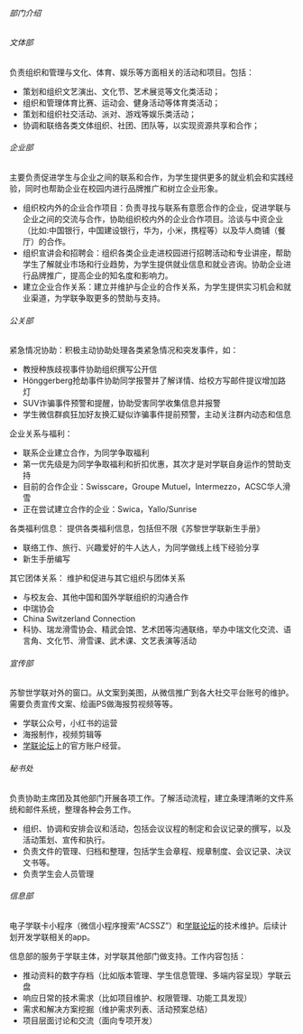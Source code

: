###### 部门介绍
###### 文体部
负责组织和管理与文化、体育、娱乐等方面相关的活动和项目。包括：
* 策划和组织文艺演出、文化节、艺术展览等文化类活动；
* 组织和管理体育比赛、运动会、健身活动等体育类活动；
* 策划和组织社交活动、派对、游戏等娱乐类活动；
* 协调和联络各类文体组织、社团、团队等，以实现资源共享和合作；


###### 企业部
主要负责促进学生与企业之间的联系和合作，为学生提供更多的就业机会和实践经验，同时也帮助企业在校园内进行品牌推广和树立企业形象。
* 组织校内外的企业合作项目：负责寻找与联系有意愿合作的企业，促进学联与企业之间的交流与合作，协助组织校内外的企业合作项目。洽谈与中资企业（比如:中国银行，中国建设银行，华为，小米，携程等）以及华人商铺（餐厅）的合作。
* 组织宣讲会和招聘会：组织各类企业走进校园进行招聘活动和专业讲座，帮助学生了解就业市场和行业趋势，为学生提供就业信息和就业咨询。协助企业进行品牌推广，提高企业的知名度和影响力。
* 建立企业合作关系：建立并维护与企业的合作关系，为学生提供实习机会和就业渠道，为学联争取更多的赞助与支持。


###### 公关部
紧急情况协助：积极主动协助处理各类紧急情况和突发事件，如：
* 教授种族歧视事件协助组织撰写公开信
* Hönggerberg抢劫事件协助同学报警并了解详情、给校方写邮件提议增加路灯
* SUV诈骗事件预警和提醒，协助受害同学收集信息并报警
* 学生微信群疯狂加好友换汇疑似诈骗事件提前预警，主动关注群内动态和信息

企业关系与福利：
* 联系企业建立合作，为同学争取福利
* 第一优先级是为同学争取福利和折扣优惠，其次才是对学联自身运作的赞助支持
* 目前的合作企业：Swisscare，Groupe Mutuel，Intermezzo，ACSC华人滑雪
* 正在尝试建立合作的企业：Swica，Yallo/Sunrise

各类福利信息： 提供各类福利信息，包括但不限《苏黎世学联新生手册》
* 联络工作、旅行、兴趣爱好的牛人达人，为同学做线上线下经验分享
* 新生手册编写

其它团体关系： 维护和促进与其它组织与团体关系
* 与校友会、其他中国和国外学联组织的沟通合作
* 中瑞协会
* China Switzerland Connection
* 科协、瑞龙滑雪协会、精武会馆、艺术团等沟通联络，举办中瑞文化交流、语言角、文化节、滑雪课、武术课、文艺表演等活动


###### 宣传部
苏黎世学联对外的窗口。从文案到美图，从微信推广到各大社交平台账号的维护。需要负责宣传文案、绘画PS做海报剪视频等等。
* 学联公众号，小红书的运营
* 海报制作，视频剪辑等
* [学联论坛](https://forum.acssz.org)上的官方账户经营。
 
###### 秘书处
负责协助主席团及其他部门开展各项工作。了解活动流程，建立条理清晰的文件系统和邮件系统，整理各种会务工作。
* 组织、协调和安排会议和活动，包括会议议程的制定和会议记录的撰写，以及活动策划、宣传和执行。
* 负责文件的管理、归档和整理，包括学生会章程、规章制度、会议记录、决议文书等。
* 负责学生会人员管理


###### 信息部
电子学联卡小程序（微信小程序搜索“ACSSZ”）和[学联论坛](https://forum.acssz.org)的技术维护。后续计划开发学联相关的app。

信息部的服务于学联主体，对学联其他部门做支持。工作内容包括：
- 推动资料的数字存档（比如版本管理、学生信息管理、多端内容呈现）学联云盘
- 响应日常的技术需求（比如项目维护、权限管理、功能工具发现）
- 需求和解决方案挖掘（维护需求列表、活动预案总结）
- 项目层面讨论和交流（面向专项开发）